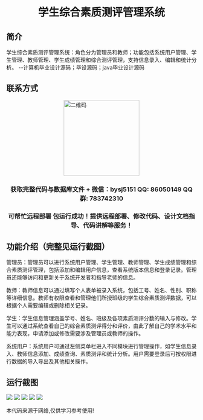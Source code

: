 <p><h1 align="center">学生综合素质测评管理系统</h1></p>

## 简介
学生综合素质测评管理系统：角色分为管理员和教师；功能包括系统用户管理、学生管理、教师管理、学生成绩管理和综合测评管理，支持信息录入、编辑和统计分析。    --计算机毕业设计源码；毕设源码；java毕业设计源码


## 联系方式
<img src="https://bs-1329754181.cos.ap-shanghai.myqcloud.com/wx.jpg" alt="二维码" style="display: block; margin: 0 auto;" width="200px">
<p><h3 align="center">获取完整代码与数据库文件 + 微信：bysj5151 QQ: 86050149 QQ群: 783742310</h3></p>
<p><h3 align="center">可帮忙远程部署 包运行成功！提供远程部署、修改代码、设计文档指导、代码讲解等服务！</h3></p>

## 功能介绍（完整见运行截图）
管理员：管理员可以进行系统用户管理、学生管理、教师管理、学生成绩管理和综合素质测评管理，包括添加和编辑用户信息，查看系统版本信息和登录记录。管理员还能够访问和更新关于系统开发者和指导老师的信息。

教师：教师信息可以通过填写个人表单被录入系统，包括工号、姓名、性别、职称等详细信息。教师有权限查看和管理他们所授班级的学生综合素质测评数据，可以根据个人需要编辑或删除相关记录。

学生：学生信息管理涵盖学号、姓名、班级及各项素质测评分数的输入与修改。学生可以通过系统查看自己的综合素质测评得分和评价，由此了解自己的学术水平和能力表现，申请添加或修改需要涉及管理员或教师的操作。

系统用户：系统用户可通过左侧菜单栏进入不同模块进行管理操作，如学生信息录入、教师信息添加、成绩查询、素质测评和统计分析。用户需要登录后可按权限进行数据的导入导出及其他相关操作。


## 运行截图
![](imgs/588112-20220716083125691-980420527.png)
![](imgs/588112-20220716083129225-1615800010.png)
![](imgs/588112-20220716083132797-469907871.png)
![](imgs/588112-20220716083136562-1732265769.png)
![](imgs/588112-20220716083140004-71185036.png)

<p>本代码来源于网络,仅供学习参考使用!</p>
